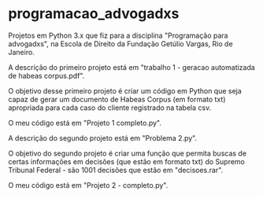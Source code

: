 # programacao_advogadxs
Projetos em Python 3.x que fiz para a disciplina "Programação para advogadxs",
na Escola de Direito da Fundação Getúlio Vargas, Rio de Janeiro. 

A descrição do primeiro projeto está em "trabalho 1 - geracao automatizada de habeas corpus.pdf".

O objetivo desse primeiro projeto é criar um código em Python que seja capaz de gerar um documento de Habeas Corpus (em formato txt)
apropriada para cada caso do cliente registrado na tabela csv.

O meu código está em "Projeto 1 completo.py".

A descrição do segundo projeto está em "Problema 2.py".

O objetivo do segundo projeto é criar uma função que permita buscas de certas informações em decisões (que estão em formato txt)
do Supremo Tribunal Federal - são 1001 decisões que estão em "decisoes.rar".

O meu código está em "Projeto 2 - completo.py".
